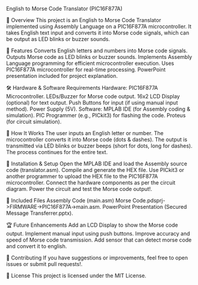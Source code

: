 English to Morse Code Translator (PIC16F877A)

📜 Overview
  This project is an English to Morse Code Translator implemented using Assembly Language on a PIC16F877A microcontroller. 
  It takes English text input and converts it into Morse code signals, which can be output as LED blinks or buzzer sounds.

🚀 Features
  Converts English letters and numbers into Morse code signals.
  Outputs Morse code as LED blinks or buzzer sounds.
  Implements Assembly Language programming for efficient microcontroller execution.
  Uses PIC16F877A microcontroller for real-time processing.
  PowerPoint presentation included for project explanation.

🛠️ Hardware & Software Requirements
Hardware:
  PIC16F877A Microcontroller.
  LEDs/Buzzer for Morse code output.
  16x2 LCD Display (optional) for text output.
  Push Buttons for input (if using manual input method).
  Power Supply (5V).
Software:
  MPLAB IDE (for Assembly coding & simulation).
  PIC Programmer (e.g., PICkit3) for flashing the code.
  Proteus (for circuit simulation).

📌 How It Works
  The user inputs an English letter or number.
  The microcontroller converts it into Morse code (dots & dashes).
  The output is transmitted via LED blinks or buzzer beeps (short for dots, long for dashes).
  The process continues for the entire text.

🔧 Installation & Setup
  Open the MPLAB IDE and load the Assembly source code (translator.asm).
  Compile and generate the HEX file.
  Use PICkit3 or another programmer to upload the HEX file to the PIC16F877A microcontroller.
  Connect the hardware components as per the circuit diagram.
  Power the circuit and test the Morse code output!.

📜 Included Files
  Assembly Code (main.asm) Morse Code.pdsprj->FIRMWARE->PIC16F877A->main.asm.
  PowerPoint Presentation (Secured Message Transferrer.pptx).

🏆 Future Enhancements
  Add an LCD Display to show the Morse code output.
  Implement manual input using push buttons.
  Improve accuracy and speed of Morse code transmission.
  Add sensor that can detect morse code and convert it to english.

🤝 Contributing
  If you have suggestions or improvements, feel free to open issues or submit pull requests!.

📜 License
This project is licensed under the MIT License.
